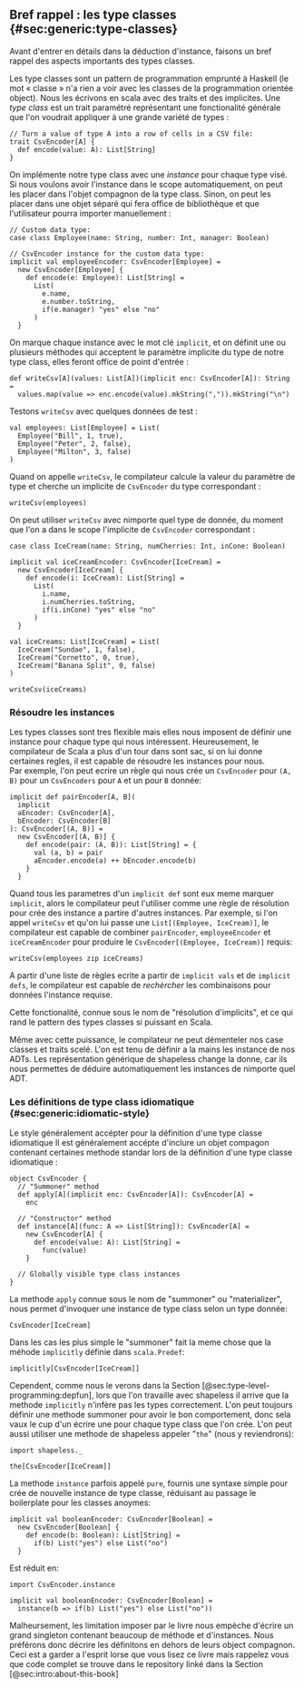 ## Bref rappel : les type classes {#sec:generic:type-classes}

Avant d'entrer en détails dans la déduction d'instance,
faisons un bref rappel des aspects importants des types classes.

Les type classes sont un pattern de programmation emprunté à Haskell
(le mot « classe » n'a rien a voir avec les classes 
de la programmation orientée object).
Nous les écrivons en scala avec des traits et des implicites.
Une *type class* est un trait paramétré représentant une 
fonctionalité générale que l'on voudrait appliquer à une grande
variété de types :

```tut:book:silent
// Turn a value of type A into a row of cells in a CSV file:
trait CsvEncoder[A] {
  def encode(value: A): List[String]
}
```
On implémente notre type class avec une *instance*
pour chaque type visé.
Si nous voulons avoir l'instance dans le scope automatiquement,
on peut les placer dans l'objet compagnon de la type class.
Sinon, on peut les placer dans une objet séparé qui fera office de bibliothèque
et que l'utilisateur pourra importer manuellement :

```tut:book:silent
// Custom data type:
case class Employee(name: String, number: Int, manager: Boolean)

// CsvEncoder instance for the custom data type:
implicit val employeeEncoder: CsvEncoder[Employee] =
  new CsvEncoder[Employee] {
    def encode(e: Employee): List[String] =
      List(
        e.name,
        e.number.toString,
        if(e.manager) "yes" else "no"
      )
  }
```
On marque chaque instance avec le mot clé `implicit`,
et on définit une ou plusieurs méthodes qui acceptent le paramètre 
implicite du type de notre type class, elles feront office de point d'entrée :

```tut:book:silent
def writeCsv[A](values: List[A])(implicit enc: CsvEncoder[A]): String =
  values.map(value => enc.encode(value).mkString(",")).mkString("\n")
```
Testons `writeCsv` avec quelques données de test :

```tut:book:silent
val employees: List[Employee] = List(
  Employee("Bill", 1, true),
  Employee("Peter", 2, false),
  Employee("Milton", 3, false)
)
```
Quand on appelle `writeCsv`,
le compilateur calcule la valeur du paramètre de type 
et cherche un implicite de `CsvEncoder` du type correspondant :


```tut:book
writeCsv(employees)
```
On peut utiliser `writeCsv` avec nimporte quel type de donnée,
du moment que l'on a dans le scope l'implicite de `CsvEncoder` correspondant :

```tut:book:silent
case class IceCream(name: String, numCherries: Int, inCone: Boolean)

implicit val iceCreamEncoder: CsvEncoder[IceCream] =
  new CsvEncoder[IceCream] {
    def encode(i: IceCream): List[String] =
      List(
        i.name,
        i.numCherries.toString,
        if(i.inCone) "yes" else "no"
      )
  }

val iceCreams: List[IceCream] = List(
  IceCream("Sundae", 1, false),
  IceCream("Cornetto", 0, true),
  IceCream("Banana Split", 0, false)
)
```

```tut:book
writeCsv(iceCreams)
```

### Résoudre les instances

Les types classes sont tres flexible mais elles nous imposent
de définir une instance pour 
chaque type qui nous intéressent.
Heureusement, le compilateur de Scala a plus d'un tour dans sont sac,
si on lui donne certaines regles, il est capable de résoudre les instances pour nous.  
Par exemple, l'on peut ecrire un règle qui nous crée un `CsvEncoder` pour `(A, B)` pour
un `CsvEncoders` pour `A` et un pour `B` donnée:

```tut:book:silent
implicit def pairEncoder[A, B](
  implicit
  aEncoder: CsvEncoder[A],
  bEncoder: CsvEncoder[B]
): CsvEncoder[(A, B)] =
  new CsvEncoder[(A, B)] {
    def encode(pair: (A, B)): List[String] = {
      val (a, b) = pair
      aEncoder.encode(a) ++ bEncoder.encode(b)
    }
  }
```

Quand tous les parametres d'un `implicit def`
sont eux meme marquer `implicit`,
alors le compilateur peut l'utiliser comme une règle de résolution
pour crée des instance a partire d'autres instances.
Par exemple, si l'on appel `writeCsv` 
et qu'on lui passe une `List[(Employee, IceCream)]`,
le compilateur est capable de combiner
`pairEncoder`, `employeeEncoder` et `iceCreamEncoder` 
pour produire le `CsvEncoder[(Employee, IceCream)]` requis:

```tut:book
writeCsv(employees zip iceCreams)
```

A partir d'une liste de règles ecrite a partir de 
`implicit vals` et de `implicit defs`,
le compilateur est capable de *rechèrcher* les combinaisons 
pour données l'instance requise.


Cette fonctionalité, connue sous le nom de "résolution d'implicits",
et ce qui rand le pattern des types classes si puissant en Scala.

Même avec cette puissance, le compilateur 
ne peut démenteler nos case classes et traits scelé.
L'on est tenu de définir a la mains les instance de nos ADTs.
Les représentation générique de shapeless change la donne,
car ils nous permettes de déduire automatiquement les instances de nimporte quel ADT.

### Les définitions de type class idiomatique {#sec:generic:idiomatic-style}

Le style généralement accépter pour la définition d'une type classe idiomatique 
Il est généralement accépte d'inclure un objet compagon contenant certaines methode standar 
lors de la définition d'une type classe idiomatique :

```tut:book:silent
object CsvEncoder {
  // "Summoner" method
  def apply[A](implicit enc: CsvEncoder[A]): CsvEncoder[A] =
    enc

  // "Constructor" method
  def instance[A](func: A => List[String]): CsvEncoder[A] =
    new CsvEncoder[A] {
      def encode(value: A): List[String] =
        func(value)
    }

  // Globally visible type class instances
}
```

La methode `apply` connue sous le nom de "summoner" ou "materializer",
nous permet d'invoquer une instance de type class selon un type donnée:


```tut:book
CsvEncoder[IceCream]
```
Dans les cas les plus simple le "summoner" fait la meme chose
 que la méhode `implicitly` définie dans `scala.Predef`:

```tut:book
implicitly[CsvEncoder[IceCream]]
```
Cependent, comme nous le verons dans la Section [@sec:type-level-programming:depfun],
lors que l'on travaille avec shapeless il arrive que 
la methode `implicitly` n'infère pas les types correctement.
L'on peut toujours définir une methode summoner pour avoir le bon comportement,
donc sela vaux le cup d'un écrire une pour chaque type class que l'on crée.
L'on peut aussi utiliser une methode de shapeless appeler "`the`"
(nous y reviendrons):

```tut:book:silent
import shapeless._
```

```tut:book
the[CsvEncoder[IceCream]]
```
La methode `instance` parfois appelé `pure`,
fournis une syntaxe simple pour crée de nouvelle instance de type classe,
réduisant au passage le boilerplate pour les classes anoymes:


```tut:book:silent
implicit val booleanEncoder: CsvEncoder[Boolean] =
  new CsvEncoder[Boolean] {
    def encode(b: Boolean): List[String] =
      if(b) List("yes") else List("no")
  }
```

Est réduit en:

```tut:book:invisible
import CsvEncoder.instance
```

```tut:book:silent
implicit val booleanEncoder: CsvEncoder[Boolean] =
  instance(b => if(b) List("yes") else List("no"))
```
Malheursement,
les limitation imposer par le livre 
nous empèche d'écrire un grand singleton 
contenant beaucoup de méthode et d'instances.
Nous préférons donc décrire les définitons en 
dehors de leurs object compagnon.
Ceci est a garder a l'esprit lorse que vous lisez ce livre
mais rappelez vous que code complet se trouve dans le repository
linké dans la Section [@sec:intro:about-this-book]

